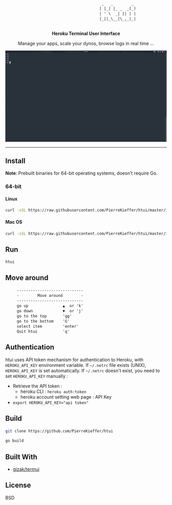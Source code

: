 

```
                                          _   _        _ 
                                         | |_| |_ _  _(_)                 
                                         | ' \  _| || | |
                                         |_||_\__|\_,_|_|
                                    
```
<div align="center">

**Heroku Terminal User Interface**

Manage your apps, scale your dynos, browse logs in real time ... 


<img src="./assets/htui_demo.gif" />


</div>

---


## Install 

**Note**: Prebuilt binaries for 64-bit operating systems, doesn't require Go.

### 64-bit
#### Linux 
```bash 
curl -sSL https://raw.githubusercontent.com/PierreKieffer/htui/master/install/install_htui64.sh | bash
```
#### Mac OS 
```bash 
curl -sSL https://raw.githubusercontent.com/PierreKieffer/htui/master/install/install_htui64_osx.sh | bash
```

## Run 
```bash
htui
```

## Move around
```
     -----------------------------
     -        Move around        -
     -----------------------------
     go up               ▲  or 'k'
     go down             ▼  or 'j'
     go to the top       'gg'
     go to the bottom    'G'
     select item         'enter'
     Quit htui           'q'
```

## Authentication 
htui uses API token mechanism for authentication to Heroku, with `HEROKU_API_KEY` environment variable. 
If `~/.netrc` file exists (UNIX), `HEROKU_API_KEY` is set automatically. 
If `~/.netrc` doesn't exist, you need to set `HEROKU_API_KEY` manually : 
- Retrieve the API token : 
  - heroku CLI : `heroku auth:token`
  - heroku account setting web page : API Key
- `export HEROKU_API_KEY="api token"` 

## Build 
```bash 
git clone https://github.com/PierreKieffer/htui
```

```bash 
go build
```

## Built With

- [gizak/termui](https://github.com/gizak/termui)


## License 
BSD




